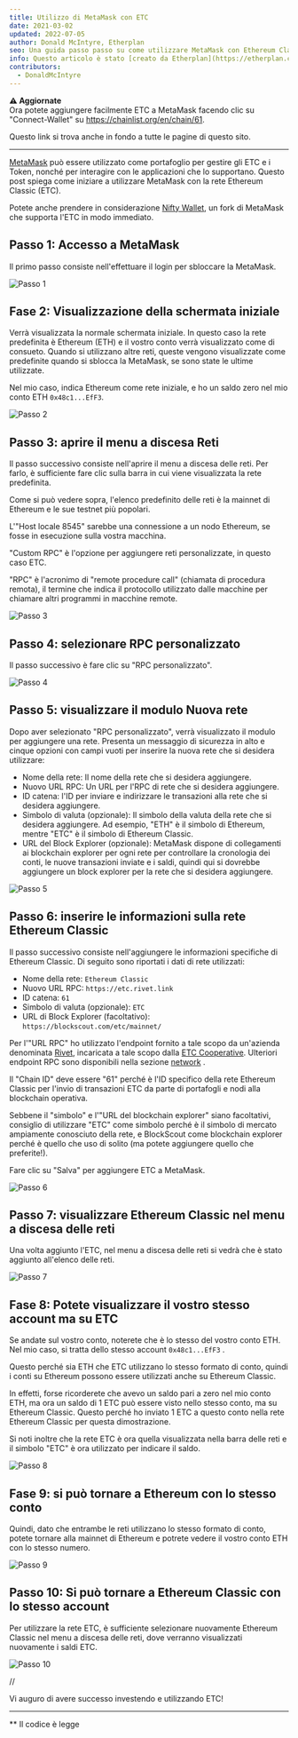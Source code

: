 ```yaml
---
title: Utilizzo di MetaMask con ETC
date: 2021-03-02
updated: 2022-07-05
author: Donald McIntyre, Etherplan
seo: Una guida passo passo su come utilizzare MetaMask con Ethereum Classic per inviare ETC e interagire con le applicazioni decentralizzate.
info: Questo articolo è stato [creato da Etherplan](https://etherplan.com/2021/03/02/how-to-connect-metamask-to-ethereum-classic/15512/). Per ulteriori tutorial su Ethereum Classic, teoria e concetti sulle criptovalute, consultare [etherplan.com](https://etherplan.com).
contributors:
  - DonaldMcIntyre
---
```


**⚠️ Aggiornate**  
Ora potete aggiungere facilmente ETC a MetaMask facendo clic su "Connect-Wallet" su https://chainlist.org/en/chain/61.

Questo link si trova anche in fondo a tutte le pagine di questo sito.

---

[MetaMask](https://metamask.io) può essere utilizzato come portafoglio per gestire gli ETC e i Token, nonché per interagire con le applicazioni che lo supportano. Questo post spiega come iniziare a utilizzare MetaMask con la rete Ethereum Classic (ETC).

Potete anche prendere in considerazione [Nifty Wallet](https://chrome.google.com/webstore/detail/nifty-wallet/jbdaocneiiinmjbjlgalhcelgbejmnid?ucbcb=1), un fork di MetaMask che supporta l'ETC in modo immediato.

## Passo 1: Accesso a MetaMask

Il primo passo consiste nell'effettuare il login per sbloccare la MetaMask.

![Passo 1](./01.png)

## Fase 2: Visualizzazione della schermata iniziale

Verrà visualizzata la normale schermata iniziale. In questo caso la rete predefinita è Ethereum (ETH) e il vostro conto verrà visualizzato come di consueto. Quando si utilizzano altre reti, queste vengono visualizzate come predefinite quando si sblocca la MetaMask, se sono state le ultime utilizzate.

Nel mio caso, indica Ethereum come rete iniziale, e ho un saldo zero nel mio conto ETH `0x48c1...EfF3`.

![Passo 2](./02.png)

## Passo 3: aprire il menu a discesa Reti

Il passo successivo consiste nell'aprire il menu a discesa delle reti. Per farlo, è sufficiente fare clic sulla barra in cui viene visualizzata la rete predefinita.

Come si può vedere sopra, l'elenco predefinito delle reti è la mainnet di Ethereum e le sue testnet più popolari.

L'"Host locale 8545" sarebbe una connessione a un nodo Ethereum, se fosse in esecuzione sulla vostra macchina.

"Custom RPC" è l'opzione per aggiungere reti personalizzate, in questo caso ETC.

"RPC" è l'acronimo di "remote procedure call" (chiamata di procedura remota), il termine che indica il protocollo utilizzato dalle macchine per chiamare altri programmi in macchine remote.

![Passo 3](./03.png)

## Passo 4: selezionare RPC personalizzato

Il passo successivo è fare clic su "RPC personalizzato".

![Passo 4](./04.png)

## Passo 5: visualizzare il modulo Nuova rete

Dopo aver selezionato "RPC personalizzato", verrà visualizzato il modulo per aggiungere una rete. Presenta un messaggio di sicurezza in alto e cinque opzioni con campi vuoti per inserire la nuova rete che si desidera utilizzare:

- Nome della rete: Il nome della rete che si desidera aggiungere.
- Nuovo URL RPC: Un URL per l'RPC di rete che si desidera aggiungere.
- ID catena: l'ID per inviare e indirizzare le transazioni alla rete che si desidera aggiungere.
- Simbolo di valuta (opzionale): Il simbolo della valuta della rete che si desidera aggiungere. Ad esempio, "ETH" è il simbolo di Ethereum, mentre "ETC" è il simbolo di Ethereum Classic.
- URL del Block Explorer (opzionale): MetaMask dispone di collegamenti ai blockchain explorer per ogni rete per controllare la cronologia dei conti, le nuove transazioni inviate e i saldi, quindi qui si dovrebbe aggiungere un block explorer per la rete che si desidera aggiungere.

![Passo 5](./05.png)

## Passo 6: inserire le informazioni sulla rete Ethereum Classic

Il passo successivo consiste nell'aggiungere le informazioni specifiche di Ethereum Classic. Di seguito sono riportati i dati di rete utilizzati:

- Nome della rete: `Ethereum Classic`
- Nuovo URL RPC: `https://etc.rivet.link`
- ID catena: `61`
- Simbolo di valuta (opzionale): `ETC`
- URL di Block Explorer (facoltativo): `https://blockscout.com/etc/mainnet/`

Per l'"URL RPC" ho utilizzato l'endpoint fornito a tale scopo da un'azienda denominata [Rivet](https://rivet.link/), incaricata a tale scopo dalla [ETC Cooperative](https://etccooperative.org). Ulteriori endpoint RPC sono disponibili nella sezione [network](/network/endpoints) .

Il "Chain ID" deve essere "61" perché è l'ID specifico della rete Ethereum Classic per l'invio di transazioni ETC da parte di portafogli e nodi alla blockchain operativa.

Sebbene il "simbolo" e l'"URL del blockchain explorer" siano facoltativi, consiglio di utilizzare "ETC" come simbolo perché è il simbolo di mercato ampiamente conosciuto della rete, e BlockScout come blockchain explorer perché è quello che uso di solito (ma potete aggiungere quello che preferite!).

Fare clic su "Salva" per aggiungere ETC a MetaMask.

![Passo 6](./06-rivet.png)

## Passo 7: visualizzare Ethereum Classic nel menu a discesa delle reti

Una volta aggiunto l'ETC, nel menu a discesa delle reti si vedrà che è stato aggiunto all'elenco delle reti.

![Passo 7](./07.png)

## Fase 8: Potete visualizzare il vostro stesso account ma su ETC

Se andate sul vostro conto, noterete che è lo stesso del vostro conto ETH. Nel mio caso, si tratta dello stesso account `0x48c1...EfF3` .

Questo perché sia ETH che ETC utilizzano lo stesso formato di conto, quindi i conti su Ethereum possono essere utilizzati anche su Ethereum Classic.

In effetti, forse ricorderete che avevo un saldo pari a zero nel mio conto ETH, ma ora un saldo di 1 ETC può essere visto nello stesso conto, ma su Ethereum Classic. Questo perché ho inviato 1 ETC a questo conto nella rete Ethereum Classic per questa dimostrazione.

Si noti inoltre che la rete ETC è ora quella visualizzata nella barra delle reti e il simbolo "ETC" è ora utilizzato per indicare il saldo.

![Passo 8](./08.png)

## Fase 9: si può tornare a Ethereum con lo stesso conto

Quindi, dato che entrambe le reti utilizzano lo stesso formato di conto, potete tornare alla mainnet di Ethereum e potrete vedere il vostro conto ETH con lo stesso numero.

![Passo 9](./09.png)

## Passo 10: Si può tornare a Ethereum Classic con lo stesso account

Per utilizzare la rete ETC, è sufficiente selezionare nuovamente Ethereum Classic nel menu a discesa delle reti, dove verranno visualizzati nuovamente i saldi ETC.

![Passo 10](./10.png)

//

Vi auguro di avere successo investendo e utilizzando ETC!

---

** Il codice è legge
